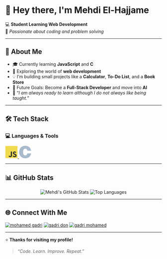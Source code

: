 # 👋 Hey there, I'm Mehdi El-Hajjame  

💻 **Student Learning Web Development**  
🚀 *Passionate about coding and problem solving*  

---

## 🌱 About Me  
- 🎓 Currently learning **JavaScript** and **C**  
- 🧠 Exploring the world of **web development**  
- 💡 I’m building small projects like a **Calculator**, **To-Do List**, and a **Book Store**  
- 🎯 Future Goals: Become a **Full-Stack Developer** and move into **AI**  
- 💬 “*I am always ready to learn although I do not always like being taught.*”

---

## 🛠️ Tech Stack  

### 💻 Languages & Tools  

<p align="left">
  <a href="https://developer.mozilla.org/en-US/docs/Web/JavaScript" target="_blank" rel="noreferrer">
    <img src="https://raw.githubusercontent.com/devicons/devicon/master/icons/javascript/javascript-original.svg" alt="javascript" width="40" height="40"/>
  </a>
  <a href="https://en.wikipedia.org/wiki/C_(programming_language)" target="_blank" rel="noreferrer">
    <img src="https://raw.githubusercontent.com/devicons/devicon/master/icons/c/c-original.svg" alt="c" width="40" height="40"/>
  </a>
</p>




---


## 📊 GitHub Stats  

<p align="center"> <img src="https://github-readme-stats.vercel.app/api?username=elhajjame&show_icons=true&theme=blue_navy&bg_color=ffffff&title_color=000000&text_color=000000" alt="Mehdi's GitHub Stats" width="48%" /> <img src="https://github-readme-stats.vercel.app/api/top-langs/?username=elhajjame&layout=compact&theme=blue_navy&bg_color=ffffff&title_color=000000&text_color=000000" alt="Top Languages" width="48%" /> </p>


---

## 🌐 Connect With Me  

<p align="left">
<a href="https://www.linkedin.com/in/mehdi-el-hajjame-b88a0b38b/" target="blank"><img align="center" src="https://raw.githubusercontent.com/rahuldkjain/github-profile-readme-generator/master/src/images/icons/Social/linked-in-alt.svg" alt="mohamed gadri" height="30" width="40" /></a>
<a href="https://www.facebook.com/mehdi.hhhhhh.334" target="blank"><img align="center" src="https://raw.githubusercontent.com/rahuldkjain/github-profile-readme-generator/master/src/images/icons/Social/facebook.svg" alt="gadri don" height="30" width="40" /></a>
<a href="https://www.instagram.com/el_hajjame/" target="blank"><img align="center" src="https://raw.githubusercontent.com/rahuldkjain/github-profile-readme-generator/master/src/images/icons/Social/instagram.svg" alt="gadri mohamed" height="30" width="40" /></a>
</p>

---

⭐ **Thanks for visiting my profile!**  
> *“Code. Learn. Improve. Repeat.”*  

